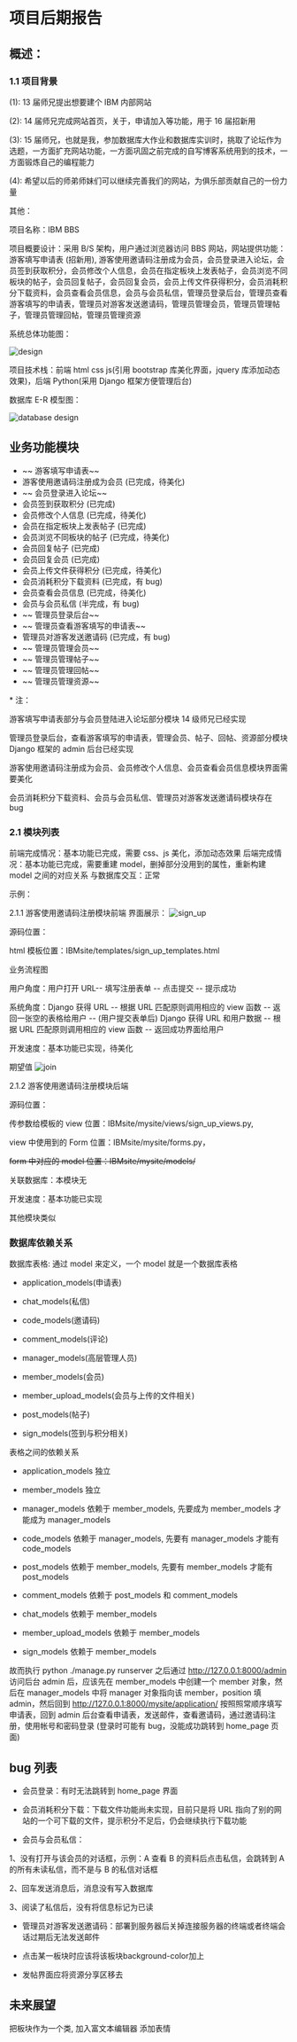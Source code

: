 # 项目后期报告

## 概述：

### 1.1 项目背景

(1): 13 届师兄提出想要建个 IBM 内部网站

(2): 14 届师兄完成网站首页，关于，申请加入等功能，用于 16 届招新用

(3): 15 届师兄，也就是我，参加数据库大作业和数据库实训时，挑取了论坛作为选题，一方面扩充网站功能，一方面巩固之前完成的自写博客系统用到的技术，一方面锻炼自己的编程能力

(4): 希望以后的师弟师妹们可以继续完善我们的网站，为俱乐部贡献自己的一份力量

其他：

  项目名称：IBM BBS

  项目概要设计：采用 B/S 架构，用户通过浏览器访问 BBS 网站，网站提供功能：游客填写申请表 (招新用), 游客使用邀请码注册成为会员，会员登录进入论坛，会员签到获取积分，会员修改个人信息，会员在指定板块上发表帖子，会员浏览不同板块的帖子，会员回复帖子，会员回复会员，会员上传文件获得积分，会员消耗积分下载资料，会员查看会员信息，会员与会员私信，管理员登录后台，管理员查看游客填写的申请表，管理员对游客发送邀请码，管理员管理会员，管理员管理帖子，管理员管理回帖，管理员管理资源

  系统总体功能图：

  ![design](http://ovt2bylq8.bkt.clouddn.com/a51a4a0a0707a0e36e9ec1847c44fca8.png)

  项目技术栈：前端 html css js(引用 bootstrap 库美化界面，jquery 库添加动态效果)，后端 Python(采用 Django 框架方便管理后台)

  数据库 E-R 模型图：

   ![database design](http://ovt2bylq8.bkt.clouddn.com/e74fd20e7bffde49282906a38036545c.png)

## 业务功能模块

* ~~ 游客填写申请表~~
* 游客使用邀请码注册成为会员 (已完成，待美化)
* ~~ 会员登录进入论坛~~
* 会员签到获取积分 (已完成)
* 会员修改个人信息 (已完成，待美化)
* 会员在指定板块上发表帖子 (已完成)
* 会员浏览不同板块的帖子 (已完成，待美化)
* 会员回复帖子 (已完成)
* 会员回复会员 (已完成)
* 会员上传文件获得积分 (已完成，待美化)
* 会员消耗积分下载资料 (已完成，有 bug)
* 会员查看会员信息 (已完成，待美化)
* 会员与会员私信 (半完成，有 bug)
* ~~ 管理员登录后台~~
* ~~ 管理员查看游客填写的申请表~~
* 管理员对游客发送邀请码 (已完成，有 bug)
* ~~ 管理员管理会员~~
* ~~ 管理员管理帖子~~
* ~~ 管理员管理回帖~~
* ~~ 管理员管理资源~~

\* 注：

游客填写申请表部分与会员登陆进入论坛部分模块 14 级师兄已经实现

管理员登录后台，查看游客填写的申请表，管理会员、帖子、回帖、资源部分模块 Django 框架的 admin 后台已经实现

游客使用邀请码注册成为会员、会员修改个人信息、会员查看会员信息模块界面需要美化

会员消耗积分下载资料、会员与会员私信、管理员对游客发送邀请码模块存在 bug

### 2.1 模块列表

前端完成情况：基本功能已完成，需要 css、js 美化，添加动态效果
后端完成情况：基本功能已完成，需要重建 model，删掉部分没用到的属性，重新构建 model 之间的对应关系
与数据库交互：正常

示例：

2.1.1 游客使用邀请码注册模块前端
界面展示：
![sign_up](http://ovt2bylq8.bkt.clouddn.com/5096609e493d27d1f29839b16b4ee134.png)

源码位置：

  html 模板位置：IBMsite/templates/sign_up_templates.html

业务流程图

  用户角度：用户打开 URL-- 填写注册表单 -- 点击提交 -- 提示成功

  系统角度：Django 获得 URL -- 根据 URL 匹配原则调用相应的 view 函数 -- 返回一张空的表格给用户 -- (用户提交表单后) Django 获得 URL 和用户数据 -- 根据 URL 匹配原则调用相应的 view 函数 -- 返回成功界面给用户

开发速度：基本功能已实现，待美化

期望值
![join](http://ovt2bylq8.bkt.clouddn.com/13f8cd911b8c9aa68c928acf8fb55be5.png)

2.1.2 游客使用邀请码注册模块后端

源码位置：

  传参数给模板的 view 位置：IBMsite/mysite/views/sign_up_views.py,

  view 中使用到的 Form 位置：IBMsite/mysite/forms.py，

  ~~form 中对应的 model 位置：IBMsite/mysite/models/~~

关联数据库：本模块无

开发速度：基本功能已实现

其他模块类似

### 数据库依赖关系

数据库表格: 通过 model 来定义，一个 model 就是一个数据库表格

  * application_models(申请表)

  * chat_models(私信)

  * code_models(邀请码)

  * comment_models(评论)

  * manager_models(高层管理人员)

  * member_models(会员)

  * member_upload_models(会员与上传的文件相关)

  * post_models(帖子)

  * sign_models(签到与积分相关)

表格之间的依赖关系

  * application_models 独立

  * member_models 独立

  * manager_models 依赖于 member_models, 先要成为 member_models 才能成为 manager_models

  * code_models 依赖于 manager_models, 先要有 manager_models 才能有 code_models

  * post_models 依赖于 member_models, 先要有 member_models 才能有 post_models

  * comment_models 依赖于 post_models 和 comment_models

  * chat_models 依赖于 member_models

  * member_upload_models 依赖于 member_models

  * sign_models 依赖于 member_models

故而执行 python ./manage.py runserver 之后通过 http://127.0.0.1:8000/admin 访问后台 admin 后，应该先在 member_models 中创建一个 member 对象，然后在 manager_models 中将 manager 对象指向该 member，position 填 admin，然后回到 http://127.0.0.1:8000/mysite/application/ 按照照常顺序填写申请表，回到 admin 后台查看申请表，发送邮件，查看邀请码，通过邀请码注册，使用帐号和密码登录 (登录时可能有 bug，没能成功跳转到 home_page 页面)

## bug 列表

  * 会员登录：有时无法跳转到 home_page 界面

  * 会员消耗积分下载：下载文件功能尚未实现，目前只是将 URL 指向了别的网站的一个可下载的文件，提示积分不足后，仍会继续执行下载功能

  * 会员与会员私信：

  1、没有打开与该会员的对话框，示例：A 查看 B 的资料后点击私信，会跳转到 A 的所有未读私信，而不是与 B 的私信对话框

  2、回车发送消息后，消息没有写入数据库

  3、阅读了私信后，没有将信息标记为已读

  * 管理员对游客发送邀请码：部署到服务器后关掉连接服务器的终端或者终端会话过期后无法发送邮件

  * 点击某一板块时应该将该板块background-color加上

  * 发帖界面应将资源分享区移去

## 未来展望

把板块作为一个类,
加入富文本编辑器
添加表情
